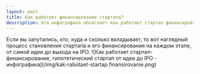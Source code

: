 ```yaml
---
layout: post
title: Как работает финансирование стартапа?
description: Эта инфографика объясняет как работает стартап финансирование и как происходит разделение долей.
---
```


Если вы запутались, кто, куда и сколько вкладывает, то вот наглядный процесс становления стартапа и его финансирования на каждом этапе, от самой идеи до выхода на IPO.
![Как работает стартап-финансирование, гипотетический стартап от идеи до IPO - инфографика](/img/kak-rabotaet-startap finansirovanie.png)
